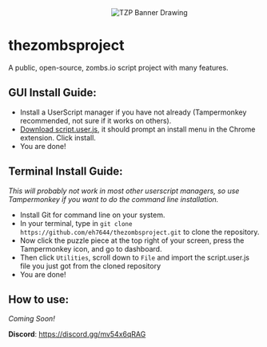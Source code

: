 ㅤㅤㅤㅤㅤㅤㅤㅤㅤㅤㅤㅤㅤㅤㅤㅤ![TZP Banner Drawing](https://media.discordapp.net/attachments/830822143750963261/833349562860175360/tzpbanner.jpeg?width=400&height=200 "TZP Banner")

# thezombsproject
A public, open-source, zombs.io script project with many features.

## GUI Install Guide:

- Install a UserScript manager if you have not already (Tampermonkey recommended, not sure if it works on others).
- [Download script.user.js](https://github.com/eh7644/thezombsproject/raw/main/script.user.js), it should prompt an install menu in the Chrome extension. Click install. 
- You are done!

## Terminal Install Guide:

*This will probably not work in most other userscript managers, so use Tampermonkey if you want to do the command line installation.*

- Install Git for command line on your system.
- In your terminal, type in `git clone https://github.com/eh7644/thezombsproject.git` to clone the repository.
- Now click the puzzle piece at the top right of your screen, press the Tampermonkey icon, and go to dashboard.
- Then click `Utilities`, scroll down to `File` and import the script.user.js file you just got from the cloned repository
- You are done!

## How to use:

*Coming Soon!*

**Discord**: https://discord.gg/mv54x6qRAG
